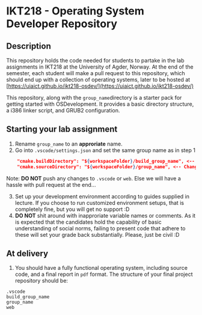 # IKT218 - Operating System Developer Repository

## Description
This repository holds the code needed for students to partake in the lab assignments in IKT218 at the University of Agder, Norway. At the end of the semester, each student will make a pull request to this repository, which should end up with a collection of operating systems, later to be hosted at [https://uiaict.github.io/ikt218-osdev/](https://uiaict.github.io/ikt218-osdev/)

This repository, along with the `group_name`directory is a starter pack for getting started with OSDevelopment. It provides a basic directory structure, a i386 linker script, and GRUB2 configuration.

## Starting your lab assignment
1. Rename `group_name` to an **approriate** name.
2. Go into `.vscode/settings.json` and set the same group name as in step 1 
```json
    "cmake.buildDirectory": "${workspaceFolder}/build_group_name", <-- Change
    "cmake.sourceDirectory": "${workspaceFolder}/group_name", <-- Change
```
Note: **DO NOT** push any changes to `.vscode` or `web`. Else we will have a hassle with pull request at the end...

3. Set up your development environment according to guides supplied in lecture. If you choose to run customized environment setups, that is completely fine, but you will get no support :D
4. **DO NOT** shit around with inapproriate variable names or comments. As it is expected that the candidates hold the capability of basic understanding of social norms, failing to present code that adhere to these will set your grade back substantially. Please, just be civil :D

## At delivery
1. You should have a fully functional operating system, including source code, and a final report in `pdf` format. The structure of your final project repository should be:
```
.vscode
build_group_name
group_name
web
```